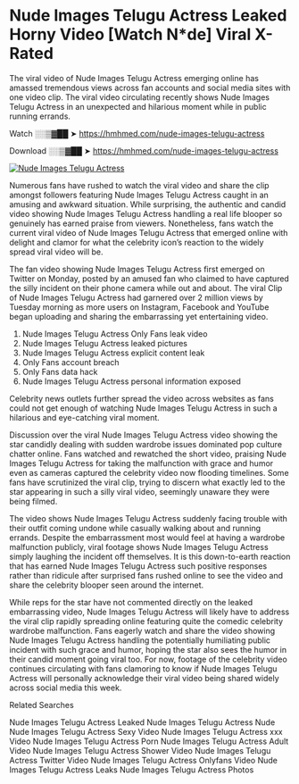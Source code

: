﻿# Nude Images Telugu Actress Leaked Horny Video [Watch N*de] Viral X-Rated

The viral video of ﻿Nude Images Telugu Actress emerging online has amassed tremendous views across fan accounts and social media sites with one video clip. The viral video circulating recently shows ﻿Nude Images Telugu Actress in an unexpected and hilarious moment while in public running errands. 

Watch ░░▒▓██ ➤ https://hmhmed.com/nude-images-telugu-actress

Download ░░▒▓██ ➤ https://hmhmed.com/nude-images-telugu-actress

[![Nude Images Telugu Actress](https://i.imgur.com/dJHk4Zq.gif)](https://hmhmed.com/nude-images-telugu-actress)

Numerous fans have rushed to watch the viral video and share the clip amongst followers featuring ﻿Nude Images Telugu Actress caught in an amusing and awkward situation. While surprising, the authentic and candid video showing ﻿Nude Images Telugu Actress handling a real life blooper so genuinely has earned praise from viewers. Nonetheless, fans watch the current viral video of ﻿Nude Images Telugu Actress that emerged online with delight and clamor for what the celebrity icon’s reaction to the widely spread viral video will be.

The fan video showing ﻿Nude Images Telugu Actress first emerged on Twitter on Monday, posted by an amused fan who claimed to have captured the silly incident on their phone camera while out and about. The viral Clip of ﻿Nude Images Telugu Actress had garnered over 2 million views by Tuesday morning as more users on Instagram, Facebook and YouTube began uploading and sharing the embarrassing yet entertaining video. 

1. ﻿Nude Images Telugu Actress Only Fans leak video
2. ﻿Nude Images Telugu Actress leaked pictures
3. ﻿Nude Images Telugu Actress explicit content leak
4. Only Fans account breach
5. Only Fans data hack
6. ﻿Nude Images Telugu Actress personal information exposed

Celebrity news outlets further spread the video across websites as fans could not get enough of watching ﻿Nude Images Telugu Actress in such a hilarious and eye-catching viral moment. 

Discussion over the viral ﻿Nude Images Telugu Actress video showing the star candidly dealing with sudden wardrobe issues dominated pop culture chatter online. Fans watched and rewatched the short video, praising ﻿Nude Images Telugu Actress for taking the malfunction with grace and humor even as cameras captured the celebrity video now flooding timelines. Some fans have scrutinized the viral clip, trying to discern what exactly led to the star appearing in such a silly viral video, seemingly unaware they were being filmed.

The video shows ﻿Nude Images Telugu Actress suddenly facing trouble with their outfit coming undone while casually walking about and running errands. Despite the embarrassment most would feel at having a wardrobe malfunction publicly, viral footage shows ﻿Nude Images Telugu Actress simply laughing the incident off themselves. It is this down-to-earth reaction that has earned ﻿Nude Images Telugu Actress such positive responses rather than ridicule after surprised fans rushed online to see the video and share the celebrity blooper seen around the internet.  

While reps for the star have not commented directly on the leaked embarrassing video, ﻿Nude Images Telugu Actress will likely have to address the viral clip rapidly spreading online featuring quite the comedic celebrity wardrobe malfunction. Fans eagerly watch and share the video showing ﻿Nude Images Telugu Actress handling the potentially humiliating public incident with such grace and humor, hoping the star also sees the humor in their candid moment going viral too. For now, footage of the celebrity video continues circulating with fans clamoring to know if ﻿Nude Images Telugu Actress will personally acknowledge their viral video being shared widely across social media this week.

Related Searches

﻿Nude Images Telugu Actress Leaked
﻿Nude Images Telugu Actress Nude
﻿Nude Images Telugu Actress Sexy Video
﻿Nude Images Telugu Actress xxx Video
﻿Nude Images Telugu Actress Porn
﻿Nude Images Telugu Actress Adult Video
﻿Nude Images Telugu Actress Shower Video
﻿Nude Images Telugu Actress Twitter Video
﻿Nude Images Telugu Actress Onlyfans Video
﻿Nude Images Telugu Actress Leaks
﻿Nude Images Telugu Actress Photos